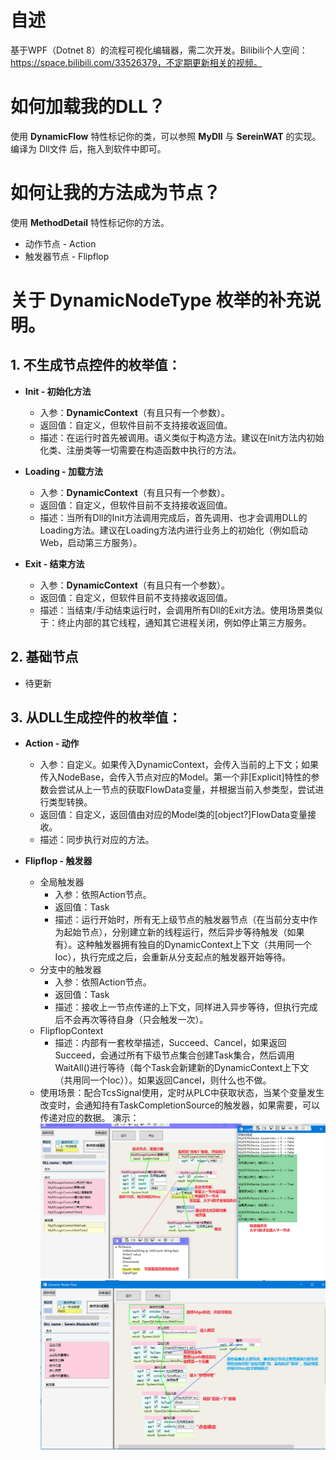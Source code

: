 # 自述
基于WPF（Dotnet 8）的流程可视化编辑器，需二次开发。Bilibili个人空间：https://space.bilibili.com/33526379，不定期更新相关的视频。

# 如何加载我的DLL？
使用 **DynamicFlow** 特性标记你的类，可以参照 **MyDll** 与 **SereinWAT** 的实现。编译为 Dll文件 后，拖入到软件中即可。

# 如何让我的方法成为节点？
使用 **MethodDetail** 特性标记你的方法。
* 动作节点 - Action
* 触发器节点 - Flipflop

# 关于 DynamicNodeType 枚举的补充说明。

## 1. 不生成节点控件的枚举值：
  * **Init - 初始化方法**
    * 入参：**DynamicContext**（有且只有一个参数）。
    * 返回值：自定义，但软件目前不支持接收返回值。
    * 描述：在运行时首先被调用。语义类似于构造方法。建议在Init方法内初始化类、注册类等一切需要在构造函数中执行的方法。

  * **Loading - 加载方法**
    * 入参：**DynamicContext**（有且只有一个参数）。
    * 返回值：自定义，但软件目前不支持接收返回值。
    * 描述：当所有Dll的Init方法调用完成后，首先调用、也才会调用DLL的Loading方法。建议在Loading方法内进行业务上的初始化（例如启动Web，启动第三方服务）。

  * **Exit - 结束方法**
    * 入参：**DynamicContext**（有且只有一个参数）。
    * 返回值：自定义，但软件目前不支持接收返回值。
    * 描述：当结束/手动结束运行时，会调用所有Dll的Exit方法。使用场景类似于：终止内部的其它线程，通知其它进程关闭，例如停止第三方服务。

## 2. 基础节点
 * 待更新

## 3. 从DLL生成控件的枚举值：
  * **Action - 动作**
    * 入参：自定义。如果传入DynamicContext，会传入当前的上下文；如果传入NodeBase，会传入节点对应的Model。第一个非[Explicit]特性的参数会尝试从上一节点的获取FlowData变量，并根据当前入参类型，尝试进行类型转换。
    * 返回值：自定义，返回值由对应的Model类的[object?]FlowData变量接收。
    * 描述：同步执行对应的方法。
    
  * **Flipflop - 触发器**
    * 全局触发器
      * 入参：依照Action节点。
      * 返回值：Task<FlipflopContext>
      * 描述：运行开始时，所有无上级节点的触发器节点（在当前分支中作为起始节点），分别建立新的线程运行，然后异步等待触发（如果有）。这种触发器拥有独自的DynamicContext上下文（共用同一个Ioc），执行完成之后，会重新从分支起点的触发器开始等待。
    * 分支中的触发器
        * 入参：依照Action节点。
        * 返回值：Task<FlipflopContext>
        * 描述：接收上一节点传递的上下文，同样进入异步等待，但执行完成后不会再次等待自身（只会触发一次）。
    * FlipflopContext
      * 描述：内部有一套枚举描述，Succeed、Cancel，如果返回Succeed，会通过所有下级节点集合创建Task集合，然后调用WaitAll()进行等待（每个Task会新建新的DynamicContext上下文（共用同一个Ioc））。如果返回Cancel，则什么也不做。
    * 使用场景：配合TcsSignal<TEnum>使用，定时从PLC中获取状态，当某个变量发生改变时，会通知持有TaskCompletionSource的触发器，如果需要，可以传递对应的数据。
演示：
![image](https://github.com/fhhyyp/serein-flow/blob/cc5f8255135b96c6bb3669bc4aa8d8167a71c262/Image/%E6%BC%94%E7%A4%BA%20-%201.png)
![image](https://github.com/fhhyyp/serein-flow/blob/cc5f8255135b96c6bb3669bc4aa8d8167a71c262/Image/%E6%BC%94%E7%A4%BA%20-%202.png)

